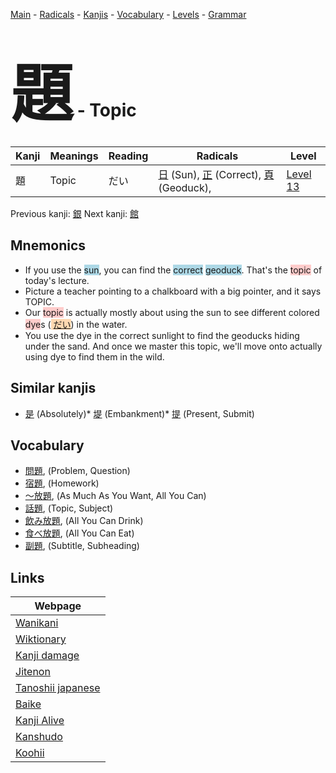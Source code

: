 <style> bigfont {font-size: 100px}</style>
[Main](../index.md) -
[Radicals](../radicals.md) -
[Kanjis](../kanjis.md) -
[Vocabulary](../vocabulary.md) -
[Levels](../levels.md) -
[Grammar](../grammar.md)
# <bigfont> 題</bigfont> - Topic 

| Kanji | Meanings | Reading | Radicals | Level |
| --- | --- | --- | --- | --- |
| 題 | Topic | だい | [日](../radicals/日.md) (Sun), [正](../radicals/正.md) (Correct), [頁](../radicals/頁.md) (Geoduck),  | [Level 13](../levels/wk_level13.md) |

Previous kanji: [銀](銀.md) Next kanji: [館](館.md) 

## Mnemonics
 * If you use the <span style="background-color:#ADD8E6"> sun</span>, you can find the <span style="background-color:#ADD8E6"> correct</span> <span style="background-color:#ADD8E6"> geoduck</span>. That's the <span style="background-color:#ffcccb"> topic</span> of today's lecture.
* Picture a teacher pointing to a chalkboard with a big pointer, and it says TOPIC.
* Our <span style="background-color:#ffcccb"> topic</span> is actually mostly about using the sun to see different colored <span style="background-color:#ffcccb"> dye</span>s (<span style="background-color:#fed8b1"> [だい](https://jisho.org/search/だい)</span>) in the water.
* You use the dye in the correct sunlight to find the geoducks hiding under the sand. And once we master this topic, we'll move onto actually using dye to find them in the wild.


## Similar kanjis
 * [是](是.md) (Absolutely)* [堤](堤.md) (Embankment)* [提](提.md) (Present, Submit)


## Vocabulary
 * [問題](../vocabulary/題.md), (Problem, Question)
* [宿題](../vocabulary/題.md), (Homework)
* [〜放題](../vocabulary/題.md), (As Much As You Want, All You Can)
* [話題](../vocabulary/題.md), (Topic, Subject)
* [飲み放題](../vocabulary/題.md), (All You Can Drink)
* [食べ放題](../vocabulary/題.md), (All You Can Eat)
* [副題](../vocabulary/題.md), (Subtitle, Subheading)



## Links 

| Webpage |
| --- |
| [Wanikani          ](https://www.wanikani.com/kanji/題) |
| [Wiktionary        ](https://en.wiktionary.org/wiki/題) |
| [Kanji damage      ](http://www.kanjidamage.com/kanji/search?utf8=✓&q=題) |
| [Jitenon           ](https://jitenon.com/kanji/題) |
| [Tanoshii japanese ](https://www.tanoshiijapanese.com/dictionary/kanji.cfm?k=題) |
| [Baike             ](https://baike.baidu.com/item/題) |
| [Kanji Alive       ](https://app.kanjialive.com/題) |
| [Kanshudo          ](https://www.kanshudo.com/searchmn?q=題) |
| [Koohii            ](https://kanji.koohii.com/study/kanji/題) |
